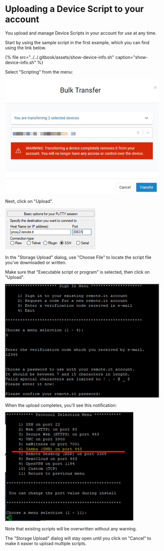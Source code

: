 # Uploading a Device Script to your account

You upload and manage Device Scripts in your account for use at any time.

Start by using the sample script in the first example, which you can find using the link below.

{% file src="../../.gitbook/assets/show-device-info.sh" caption="show-device-info.sh" %}

Select "Scripting" from the menu:

![](../../.gitbook/assets/image%20%28161%29.png)

Next, click on "Upload".

![](../../.gitbook/assets/image%20%2886%29.png)

In the "Storage Upload" dialog, use "Choose File" to locate the script file you've downloaded or written.

Make sure that "Executable script or program" is selected, then click on "Upload".

![](../../.gitbook/assets/image%20%28128%29.png)

When the upload completes, you'll see this notification:

![](../../.gitbook/assets/image%20%2820%29.png)

Note that existing scripts will be overwritten without any warning.

The "Storage Upload" dialog will stay open until you click on "Cancel" to make it easier to upload multiple scripts.

